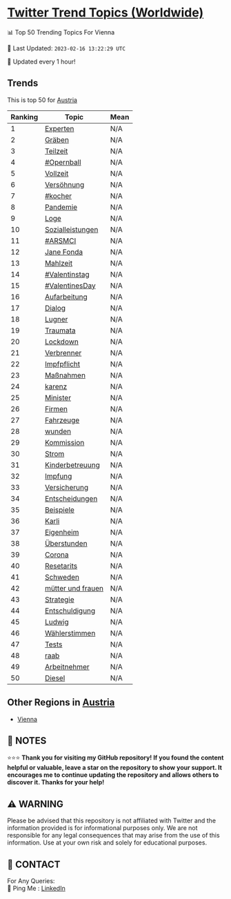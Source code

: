 [Twitter Trend Topics (Worldwide)](https://github.com/ErcinDedeoglu/Twitter-Trend-Topics)
==========


📊 Top 50 Trending Topics For Vienna

📆 Last Updated: `2023-02-16 13:22:29 UTC`

🔧 Updated every 1 hour!


## Trends

This is top 50 for [Austria](</Austria>)

| Ranking | Topic | Mean |
| ------- | ------------ | ------------ |
| 1 | [Experten](http://twitter.com/search?q=Experten) | N/A |
| 2 | [Gräben](http://twitter.com/search?q=Gr%c3%a4ben) | N/A |
| 3 | [Teilzeit](http://twitter.com/search?q=Teilzeit) | N/A |
| 4 | [#Opernball](http://twitter.com/search?q=%23Opernball) | N/A |
| 5 | [Vollzeit](http://twitter.com/search?q=Vollzeit) | N/A |
| 6 | [Versöhnung](http://twitter.com/search?q=Vers%c3%b6hnung) | N/A |
| 7 | [#kocher](http://twitter.com/search?q=%23kocher) | N/A |
| 8 | [Pandemie](http://twitter.com/search?q=Pandemie) | N/A |
| 9 | [Loge](http://twitter.com/search?q=Loge) | N/A |
| 10 | [Sozialleistungen](http://twitter.com/search?q=Sozialleistungen) | N/A |
| 11 | [#ARSMCI](http://twitter.com/search?q=%23ARSMCI) | N/A |
| 12 | [Jane Fonda](http://twitter.com/search?q=Jane+Fonda) | N/A |
| 13 | [Mahlzeit](http://twitter.com/search?q=Mahlzeit) | N/A |
| 14 | [#Valentinstag](http://twitter.com/search?q=%23Valentinstag) | N/A |
| 15 | [#ValentinesDay](http://twitter.com/search?q=%23ValentinesDay) | N/A |
| 16 | [Aufarbeitung](http://twitter.com/search?q=Aufarbeitung) | N/A |
| 17 | [Dialog](http://twitter.com/search?q=Dialog) | N/A |
| 18 | [Lugner](http://twitter.com/search?q=Lugner) | N/A |
| 19 | [Traumata](http://twitter.com/search?q=Traumata) | N/A |
| 20 | [Lockdown](http://twitter.com/search?q=Lockdown) | N/A |
| 21 | [Verbrenner](http://twitter.com/search?q=Verbrenner) | N/A |
| 22 | [Impfpflicht](http://twitter.com/search?q=Impfpflicht) | N/A |
| 23 | [Maßnahmen](http://twitter.com/search?q=Ma%c3%9fnahmen) | N/A |
| 24 | [karenz](http://twitter.com/search?q=karenz) | N/A |
| 25 | [Minister](http://twitter.com/search?q=Minister) | N/A |
| 26 | [Firmen](http://twitter.com/search?q=Firmen) | N/A |
| 27 | [Fahrzeuge](http://twitter.com/search?q=Fahrzeuge) | N/A |
| 28 | [wunden](http://twitter.com/search?q=wunden) | N/A |
| 29 | [Kommission](http://twitter.com/search?q=Kommission) | N/A |
| 30 | [Strom](http://twitter.com/search?q=Strom) | N/A |
| 31 | [Kinderbetreuung](http://twitter.com/search?q=Kinderbetreuung) | N/A |
| 32 | [Impfung](http://twitter.com/search?q=Impfung) | N/A |
| 33 | [Versicherung](http://twitter.com/search?q=Versicherung) | N/A |
| 34 | [Entscheidungen](http://twitter.com/search?q=Entscheidungen) | N/A |
| 35 | [Beispiele](http://twitter.com/search?q=Beispiele) | N/A |
| 36 | [Karli](http://twitter.com/search?q=Karli) | N/A |
| 37 | [Eigenheim](http://twitter.com/search?q=Eigenheim) | N/A |
| 38 | [Überstunden](http://twitter.com/search?q=%c3%9cberstunden) | N/A |
| 39 | [Corona](http://twitter.com/search?q=Corona) | N/A |
| 40 | [Resetarits](http://twitter.com/search?q=Resetarits) | N/A |
| 41 | [Schweden](http://twitter.com/search?q=Schweden) | N/A |
| 42 | [mütter und frauen](http://twitter.com/search?q=m%c3%bctter+und+frauen) | N/A |
| 43 | [Strategie](http://twitter.com/search?q=Strategie) | N/A |
| 44 | [Entschuldigung](http://twitter.com/search?q=Entschuldigung) | N/A |
| 45 | [Ludwig](http://twitter.com/search?q=Ludwig) | N/A |
| 46 | [Wählerstimmen](http://twitter.com/search?q=W%c3%a4hlerstimmen) | N/A |
| 47 | [Tests](http://twitter.com/search?q=Tests) | N/A |
| 48 | [raab](http://twitter.com/search?q=raab) | N/A |
| 49 | [Arbeitnehmer](http://twitter.com/search?q=Arbeitnehmer) | N/A |
| 50 | [Diesel](http://twitter.com/search?q=Diesel) | N/A |



## Other Regions in [Austria](</Austria>)

* [Vienna](</Austria/Vienna.md>)



## 📝 NOTES

⭐⭐⭐ **Thank you for visiting my GitHub repository! If you found the content helpful or valuable, leave a star on the repository to show your support. It encourages me to continue updating the repository and allows others to discover it. Thanks for your help!**


## ⚠️ WARNING

Please be advised that this repository is not affiliated with Twitter and the information provided is for informational purposes only. We are not responsible for any legal consequences that may arise from the use of this information. Use at your own risk and solely for educational purposes.


## 📨 CONTACT

 For Any Queries:  
            🏓 Ping Me : [LinkedIn](https://www.linkedin.com/in/ercindedeoglu/)
